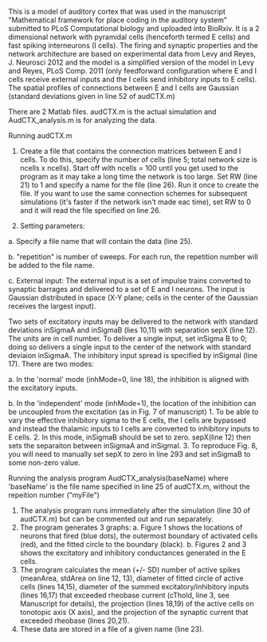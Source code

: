 This is a model of auditory cortex that was used in the manuscript "Mathematical framework for place coding in the auditory system" submitted to PLoS Computational biology and uploaded into BioRxiv. It is a 2 dimensional network with pyramidal cells (henceforth termed E cells) and fast spiking interneurons (I cells).  The firing and synaptic properties and the network architecture are based on experimental data from Levy and Reyes, J. Neurosci 2012 and the model is a simplified version of the model in Levy and Reyes, PLoS Comp. 2011 (only feedforward configuration where E and I cells receive external inputs and the I cells send inhibitory inputs to E cells). The spatial profiles of connections between E and I cells are Gaussian (standard deviations given in line 52 of audCTX.m)

There are 2 Matlab files.  audCTX.m is the actual simulation and AudCTX_analysis.m is for analyzing the data.  

Running audCTX.m
1. Create a file that contains the connection matrices between E and I cells. To do this, specify the number of cells (line 5; total network size is ncells x ncells). Start off with ncells = 100 until you get used to the program as it may take a long time the network is too large.  Set RW (line 21) to 1 and specify a name for the file (line 26).  Run it once to create the file.  If you want to use the same connection schemes for subsequent simulations (it's faster if the network isn't made eac time), set RW to 0 and it will read the file specified on line 26.

2. Setting parameters: 

a. Specify a file name that will contain the data (line 25).

b. "repetition" is number of sweeps.  For each run, the repetition number will be added to the file name.

c. External input: The external input is a set of impulse trains converted to synaptic barrages and delivered to a set of E and I neurons.  The input is Gaussian distributed in space (X-Y plane; cells in the center of the Gaussian receives the largest input). 

  Two sets of excitatory inputs may be delivered to the network with standard deviations inSigmaA and inSigmaB (lies 10,11) with separation sepX (line 12).  The units are in cell number. To deliver a single input, set inSigma B to 0; doing so delivers a single input to the center of the network with standard deviaion inSigmaA. 
  The inhibitory input spread is specified by inSigmaI (line 17). There are two modes:
  
a. In the 'normal' mode (inhMode=0, line 18), the inhibition is aligned with the excitatory inputs.

b. In the 'independent' mode (inhMode=1), the location of the inhibition can be uncoupled from the excitation (as in Fig. 7 of manuscript)
    1. To be able to vary the effective inhibitory sigma to the E cells, the I cells are bypassed and instead the thalamic inputs to I cells are converted to 
    inhibitory inputs to E cells.
    2. In this mode, inSigmaB should be set to zero. sepX(line 12) then sets the separaiton between inSigmaA and inSigmaI.
    3. To reproduce Fig. 8, you will need to manually set sepX to zero in line 293 and set inSigmaB to some non-zero value.
    
Running the analysis program AudCTX_analysis(baseName) where 'baseName' is the file name specified in line 25 of audCTX.m, without the repeition number ("myFile")
1. The analysis program runs immediately after the simulation (line 30 of audCTX.m) but can be commented out and run separately.
2. The program generates 3 graphs:
a. Figure 1 shows the locations of neurons that fired (blue dots), the outermost boundary of activated cells (red), and the fitted circle to the boundary (black).
b. Figures 2 and 3 shows the excitatory and inhibitory conductances generated in the E cells.
3. The program calculates the mean (+/- SD) number of active spikes (meanArea, stdArea on line 12, 13), diameter of fitted circle of active cells (lines 14,15), diameter of the summed excitatory/inhibitory inputs (lines 16,17) that exceeded rheobase current (cThold, line 3, see Manuscript for details), the projection (lines 18,19) of the active cells on tonotopic axis (X axis), and the projection of the synaptic current that exceeded rheobase (lines 20,21).
4. These data are stored in a file of a given name (line 23).
